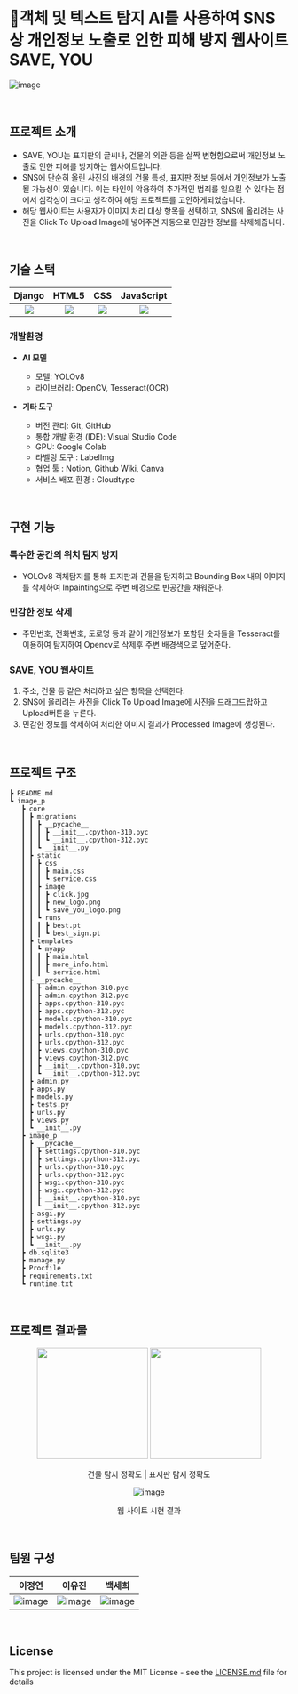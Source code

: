 # 📸객체 및 텍스트 탐지 AI를 사용하여 SNS 상 개인정보 노출로 인한 피해 방지 웹사이트 SAVE, YOU

![image](https://github.com/homelessYouHackathon/hackhack/assets/125464850/6eda703b-1781-41f8-98b7-49a0089fe837)

<br>

## 프로젝트 소개

- SAVE, YOU는 표지판의 글씨나, 건물의 외관 등을 살짝 변형함으로써 개인정보 노출로 인한 피해를 방지하는 웹사이트입니다.
- SNS에 단순히 올린 사진의 배경의 건물 특성, 표지판 정보 등에서 개인정보가 노출될 가능성이 있습니다. 이는 타인이 악용하여 추가적인 범죄를 일으킬 수 있다는 점에서 심각성이 크다고 생각하여 해당 프로젝트를 고안하게되었습니다.
- 해당 웹사이트는 사용자가 이미지 처리 대상 항목을 선택하고, SNS에 올리려는 사진을 Click To Upload Image에 넣어주면 자동으로 민감한 정보를 삭제해줍니다.

<br>

## 기술 스택

|   Django   |   HTML5   |   CSS    |  JavaScript   |
| :--------: | :-------: | :------: | :-----------: |
|   <img src="https://img.shields.io/badge/django-092E20?style=for-the-badge&logo=django&logoColor=white">    |  <img src="https://img.shields.io/badge/html5-E34F26?style=for-the-badge&logo=html5&logoColor=white">  |  <img src="https://img.shields.io/badge/css-1572B6?style=for-the-badge&logo=css3&logoColor=white">  |    <img src="https://img.shields.io/badge/javascript-F7DF1E?style=for-the-badge&logo=javascript&logoColor=black">      |

### 개발환경
- **AI 모델**
  - 모델: YOLOv8
  - 라이브러리: OpenCV, Tesseract(OCR)

- **기타 도구**
  - 버전 관리: Git, GitHub
  - 통합 개발 환경 (IDE): Visual Studio Code
  - GPU: Google Colab
  - 라벨링 도구 : LabelImg
  - 협업 툴 : Notion, Github Wiki, Canva
  - 서비스 배포 환경 : Cloudtype
<br>

## 구현 기능

### 특수한 공간의 위치 탐지 방지
- YOLOv8 객체탐지를 통해 표지판과 건물을 탐지하고 Bounding Box 내의 이미지를 삭제하여 Inpainting으로 주변 배경으로 빈공간을 채워준다.

### 민감한 정보 삭제
- 주민번호, 전화번호, 도로명 등과 같이 개인정보가 포함된 숫자들을 Tesseract를 이용하여 탐지하여 Opencv로 삭제후 주변 배경색으로 덮어준다.

### SAVE, YOU 웹사이트
1. 주소, 건물 등 같은 처리하고 싶은 항목을 선택한다.
2. SNS에 올리려는 사진을 Click To Upload Image에 사진을 드래그드랍하고 Upload버튼을 누른다.
3. 민감한 정보를 삭제하여 처리한 이미지 결과가 Processed Image에 생성된다.

<br>

## 프로젝트 구조

```
┣ README.md
┗ image_p
   ┣ core
   ┃ ┣ migrations
   ┃ ┃ ┣ __pycache__
   ┃ ┃ ┃ ┣ __init__.cpython-310.pyc
   ┃ ┃ ┃ ┗ __init__.cpython-312.pyc
   ┃ ┃ ┗ __init__.py
   ┃ ┣ static
   ┃ ┃ ┣ css
   ┃ ┃ ┃ ┣ main.css
   ┃ ┃ ┃ ┗ service.css
   ┃ ┃ ┣ image
   ┃ ┃ ┃ ┣ click.jpg
   ┃ ┃ ┃ ┣ new_logo.png
   ┃ ┃ ┃ ┗ save_you_logo.png
   ┃ ┃ ┗ runs
   ┃ ┃ ┃ ┣ best.pt
   ┃ ┃ ┃ ┗ best_sign.pt
   ┃ ┣ templates
   ┃ ┃ ┗ myapp
   ┃ ┃ ┃ ┣ main.html
   ┃ ┃ ┃ ┣ more_info.html
   ┃ ┃ ┃ ┗ service.html
   ┃ ┣ __pycache__
   ┃ ┃ ┣ admin.cpython-310.pyc
   ┃ ┃ ┣ admin.cpython-312.pyc
   ┃ ┃ ┣ apps.cpython-310.pyc
   ┃ ┃ ┣ apps.cpython-312.pyc
   ┃ ┃ ┣ models.cpython-310.pyc
   ┃ ┃ ┣ models.cpython-312.pyc
   ┃ ┃ ┣ urls.cpython-310.pyc
   ┃ ┃ ┣ urls.cpython-312.pyc
   ┃ ┃ ┣ views.cpython-310.pyc
   ┃ ┃ ┣ views.cpython-312.pyc
   ┃ ┃ ┣ __init__.cpython-310.pyc
   ┃ ┃ ┗ __init__.cpython-312.pyc
   ┃ ┣ admin.py
   ┃ ┣ apps.py
   ┃ ┣ models.py
   ┃ ┣ tests.py
   ┃ ┣ urls.py
   ┃ ┣ views.py
   ┃ ┗ __init__.py
   ┣ image_p
   ┃ ┣ __pycache__
   ┃ ┃ ┣ settings.cpython-310.pyc
   ┃ ┃ ┣ settings.cpython-312.pyc
   ┃ ┃ ┣ urls.cpython-310.pyc
   ┃ ┃ ┣ urls.cpython-312.pyc
   ┃ ┃ ┣ wsgi.cpython-310.pyc
   ┃ ┃ ┣ wsgi.cpython-312.pyc
   ┃ ┃ ┣ __init__.cpython-310.pyc
   ┃ ┃ ┗ __init__.cpython-312.pyc
   ┃ ┣ asgi.py
   ┃ ┣ settings.py
   ┃ ┣ urls.py
   ┃ ┣ wsgi.py
   ┃ ┗ __init__.py
   ┣ db.sqlite3
   ┣ manage.py
   ┣ Procfile
   ┣ requirements.txt
   ┗ runtime.txt
```

<br>

## 프로젝트 결과물

<div align="center">
  
<img src="https://github.com/homelessYouHackathon/hackhack/assets/125464850/9107e034-d2f4-4da4-b87c-f900168a146d" height=200 width=200>
<img src="https://github.com/homelessYouHackathon/hackhack/assets/125464850/9269e0e5-5645-4b07-9cf6-361eae44605d" height=200 width=200>

건물 탐지 정확도 | 표지판 탐지 정확도

![image](https://github.com/homelessYouHackathon/hackhack/assets/125464850/d3cd2115-d4f2-4f4b-8b57-a6fc1eedaa66)

웹 사이트 시현 결과

</div>

<br>

## 팀원 구성

<div align="center">

| **이정연** | **이유진** | **백세희** |
| :--------: |  :--------: | :--------: |
| ![image](https://github.com/homelessYouHackathon/hackhack/assets/125464850/e6773656-8aea-4a77-bc7e-3da289ce316a) | ![image](https://github.com/homelessYouHackathon/hackhack/assets/125464850/f266a5b3-47b5-49fc-8bbc-849927524979) | ![image](https://github.com/homelessYouHackathon/hackhack/assets/125464850/0bfbe2e5-10d4-4b22-a310-22f96e69ebbf) |

</div>

<br>

## License

This project is licensed under the MIT License - see the [LICENSE.md](LICENSE.md) file for details
